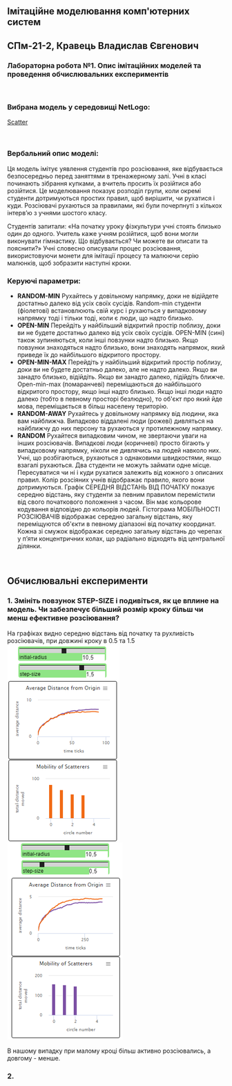 ## Імітаційне моделювання комп'ютерних систем
## СПм-21-2, **Кравець Владислав Євгенович**
### Лабораторна робота №**1**. Опис імітаційних моделей та проведення обчислювальних експериментів

<br>

### Вибрана модель у середовищі NetLogo:
[Scatter](http://www.netlogoweb.org/launch#http://www.netlogoweb.org/assets/modelslib/Sample%20Models/Social%20Science/Scatter.nlogo)

<br>

### Вербальний опис моделі:
Ця модель імітує уявлення студентів про розсіювання, яке відбувається безпосередньо перед заняттями в тренажерному залі. Учні в класі починають зібрання купками, а вчитель просить їх розійтися або розійтися. Це моделювання показує розподіл групи, коли окремі студенти дотримуються простих правил, щоб вирішити, чи рухатися і куди. Розсіювачі рухаються за правилами, які були почерпнуті з кількох інтерв’ю з учнями шостого класу.

Студентів запитали: «На початку уроку фізкультури учні стоять близько один до одного. Учитель каже учням розійтися, щоб вони могли виконувати гімнастику. Що відбувається? Чи можете ви описати та пояснити?» Учні словесно описували процес розсіювання, використовуючи монети для імітації процесу та малюючи серію малюнків, щоб зобразити наступні кроки.

### Керуючі параметри:
- **RANDOM-MIN** Рухайтесь у довільному напрямку, доки не відійдете достатньо далеко від усіх своїх сусідів. Random-min студенти (фіолетові) встановлюють свій курс і рухаються у випадковому напрямку тоді і тільки тоді, коли є люди, що надто близько.
- **OPEN-MIN** Перейдіть у найбільший відкритий простір поблизу, доки ви не будете достатньо далеко від усіх своїх сусідів. OPEN-MIN (сині) також зупиняються, коли інші повзунки надто близько. Якщо повзунки знаходяться надто близько, вони знаходять напрямок, який приведе їх до найбільшого відкритого простору.
- **OPEN-MIN-MAX** Перейдіть у найбільший відкритий простір поблизу, доки ви не будете достатньо далеко, але не надто далеко. Якщо ви занадто близько, відійдіть. Якщо ви занадто далеко, підійдіть ближче. Open-min-max (помаранчеві) переміщаються до найбільшого відкритого простору, якщо інші надто близько. Якщо інші люди надто далеко (тобто в певному просторі безлюдно), то об'єкт про який йде мова, переміщається в більш населену територію.
- **RANDOM-AWAY** Рухайтесь у довільному напрямку від людини, яка вам найближча. Випадково віддалені люди (рожеві) дивляться на найближчу до них персону та рухаються у протилежному напрямку.
- **RANDOM** Рухайтеся випадковим чином, не звертаючи уваги на інших розсіювачів. Випадкові люди (коричневі) просто бігають у випадковому напрямку, ніколи не дивлячись на людей навколо них.
Учні, що розбігаються, рухаються з однаковими швидкостями, якщо взагалі рухаються. Два студенти не можуть займати одне місце. Пересуватися чи ні і куди рухатися залежить від кожного з описаних правил. Колір розсіяних учнів відображає правило, якого вони дотримуються.
Графік СЕРЕДНЯ ВІДСТАНЬ ВІД ПОЧАТКУ показує середню відстань, яку студенти за певним правилом перемістили від свого початкового положення з часом. Він має кольорове кодування відповідно до кольорів людей.
Гістограма МОБІЛЬНОСТІ РОЗСІЮВАЧІВ відображає середню загальну відстань, яку переміщуются об'єкти в певному діапазоні від початку координат. Кожна зі смужок відображає середню загальну відстань до черепах у п’яти концентричних колах, що радіально відходять від центральної ділянки.

<br>

## Обчислювальні експерименти

### 1. Змініть повзунок STEP-SIZE і подивіться, як це вплине на модель. Чи забезпечує більший розмір кроку більш чи менш ефективне розсіювання?

На графіках видно середню відстань від початку та рухливість розсіювачів, при довжині кроку в 0.5 та 1.5
![скрін](lb1_1.png)	![скрін2](lb1_2.png)

В нашому випадку при малому кроці більш активно розсіювались, а довгому - менше.

### 2.


